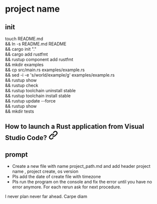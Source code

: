 # project name

## init

touch README.md \
&& ln -s README.md README \
&& cargo init "." \
&& cargo add rustfmt \
&& rustup component add rustfmt \
&& mkdir examples \
&& cp src/main.rs examples/example.rs \
&& sed -i -e 's/world/example/g' examples/example.rs \
&& rustup  show \
&& rustup  check \
&& rustup toolchain uninstall stable \
&& rustup toolchain install stable \
&& rustup update  --force \
&& rustup show \
&& mkdir tests

## How to launch a Rust application from Visual Studio Code? [![alt text][1]](https://stackoverflow.com/questions/46885292/how-to-launch-a-rust-application-from-visual-studio-code)

## prompt

- Create a new file with name project_path.md and add header project name , project create, os version
- Pls add the date of create file with timezone
- Pls run the program on the console and fix the error until you have no error anymore. For each rerun ask for next procedure.
  
I never plan never far ahead. Carpe diam

<!-- Link sign - Don't Found a better way :-( - You know a better method? - send me a email -->
[1]: ./img/link_symbol.svg
